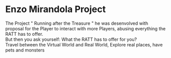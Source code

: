 # Enzo Mirandola Project

The Project " Running after the Treasure " he was desenvolved with proposal for the Player to interact with more Players, abusing everything the RATT has to offer.<br>
But then you ask yourself: What the RATT has to offer for you?<br> 
    Travel between the Virtual World and Real World, Explore real places, have pets and monsters
 
